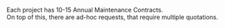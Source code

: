 Each project has 10-15 Annual Maintenance Contracts.  
On top of this, there are ad-hoc requests, that require multiple quotations.
